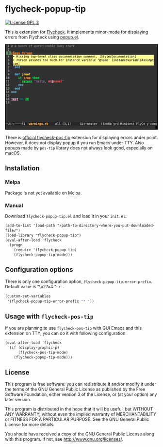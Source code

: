 # flycheck-popup-tip

[![License GPL 3](https://img.shields.io/badge/license-GPL_3-green.svg?dummy)](https://github.com/Simplify/flycheck-popup-tip/blob/master/COPYING)

This is extension for [Flycheck](http://www.flycheck.org/). It implements minor-mode for displaying errors from Flycheck using [popup.el](https://github.com/auto-complete/popup-el).

![flycheck-popup-tip screenshot](screenshots/01.png)

There is [official flycheck-pos-tip](https://github.com/flycheck/flycheck-pos-tip) extension for displaying errors under point. However, it does not display popup if you run Emacs under TTY. Also popups made by `pos-tip` library does not always look good, especially on macOS.

## Installation

### Melpa

Package is not yet available on [Melpa](https://melpa.org/).

### Manual

Download `flycheck-popup-tip.el` and load it in your `init.el`:

``` elisp
(add-to-list 'load-path "/path-to-directory-where-you-put-downloaded-file/")
(load-library "flycheck-popup-tip")
(eval-after-load 'flycheck
  (progn
    (require 'flycheck-popup-tip)
    (flycheck-popup-tip-mode)))
```

## Configuration options

There is only one configuration option, `flycheck-popup-tip-error-prefix`.
Default value is "\u27a4 ": `➤ `.

```cl
(custom-set-variables
 '(flycheck-popup-tip-error-prefix "* "))
```

## Usage with `flycheck-pos-tip`

If you are planning to use `flycheck-pos-tip` with GUI Emacs and this extension on TTY, you can do it with following configuration:

``` elisp
(eval-after-load 'flycheck
  (if (display-graphic-p)
      (flycheck-pos-tip-mode)
    (flycheck-popup-tip-mode)))
```

## License

This program is free software: you can redistribute it and/or modify it under
the terms of the GNU General Public License as published by the Free Software
Foundation, either version 3 of the License, or (at your option) any later
version.

This program is distributed in the hope that it will be useful, but WITHOUT ANY
WARRANTY; without even the implied warranty of MERCHANTABILITY or FITNESS FOR A
PARTICULAR PURPOSE.  See the GNU General Public License for more details.

You should have received a copy of the GNU General Public License along with
this program.  If not, see http://www.gnu.org/licenses/.
